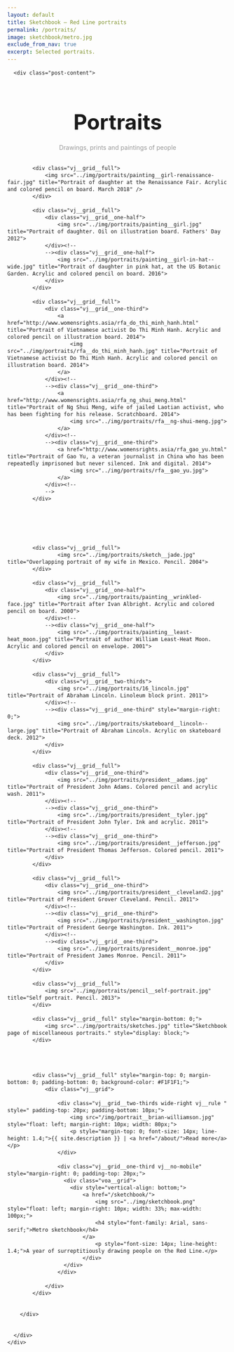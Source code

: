 ```yaml
---
layout: default
title: Sketchbook — Red Line portraits
permalink: /portraits/
image: sketchbook/metro.jpg
exclude_from_nav: true
excerpt: Selected portraits.
---
```


<article class="post">
<div class="vj__grid__full">
	<div class="vj__grid">

	  <div class="post-content">

<style type="text/css">
	.vj__grid__full	img {
		border: none !important;
	}
</style>

<div style="text-align: center; margin-top: 75px;">
	<h1 style="font-size: 48px; margin-bottom: 10px;">Portraits</h1>
	<h4 style="font-weight: normal; color: #999;">Drawings, prints and paintings of people</h4>
</div>

<div class="vj__grid__full " style="margin-top: 30px;">

			<div class="vj__grid__full">
				<img src="../img/portraits/painting__girl-renaissance-fair.jpg" title="Portrait of daughter at the Renaissance Fair. Acrylic and colored pencil on board. March 2018" />
			</div>

			<div class="vj__grid__full">
				<div class="vj__grid__one-half">
					<img src="../img/portraits/painting__girl.jpg" title="Portrait of daughter. Oil on illustration board. Fathers' Day 2012">
				</div><!--
				--><div class="vj__grid__one-half">
					<img src="../img/portraits/painting__girl-in-hat--wide.jpg" title="Portrait of daughter in pink hat, at the US Botanic Garden. Acrylic and colored pencil on board. 2016">
				</div>
			</div>

			<div class="vj__grid__full">
				<div class="vj__grid__one-third">
					<a href="http://www.womensrights.asia/rfa_do_thi_minh_hanh.html" title="Portrait of Vietnamese activist Do Thi Minh Hanh. Acrylic and colored pencil on illustration board. 2014">
						<img src="../img/portraits/rfa__do_thi_minh_hanh.jpg" title="Portrait of Vietnamese activist Do Thi Minh Hanh. Acrylic and colored pencil on illustration board. 2014">
					</a>
				</div><!--
				--><div class="vj__grid__one-third">
					<a href="http://www.womensrights.asia/rfa_ng_shui_meng.html" title="Portrait of Ng Shui Meng, wife of jailed Laotian activist, who has been fighting for his release. Scratchboard. 2014">
						<img src="../img/portraits/rfa__ng-shui-meng.jpg">
					</a>
				</div><!--
				--><div class="vj__grid__one-third">
					<a href="http://www.womensrights.asia/rfa_gao_yu.html" title="Portrait of Gao Yu, a veteran journalist in China who has been repeatedly imprisoned but never silenced. Ink and digital. 2014">
						<img src="../img/portraits/rfa__gao_yu.jpg">
					</a>
				</div><!--
				-->
			</div>






			<div class="vj__grid__full">
					<img src="../img/portraits/sketch__jade.jpg" title="Overlapping portrait of my wife in Mexico. Pencil. 2004">
			</div>

			<div class="vj__grid__full">
				<div class="vj__grid__one-half">
					<img src="../img/portraits/painting__wrinkled-face.jpg" title="Portrait after Ivan Albright. Acrylic and colored pencil on board. 2000">
				</div><!--
				--><div class="vj__grid__one-half">
					<img src="../img/portraits/painting__least-heat_moon.jpg" title="Portrait of author William Least-Heat Moon. Acrylic and colored pencil on envelope. 2001">
				</div>
			</div>

			<div class="vj__grid__full">
				<div class="vj__grid__two-thirds">
					<img src="../img/portraits/16_lincoln.jpg" title="Portrait of Abraham Lincoln. Linoleum block print. 2011">
				</div><!--
				--><div class="vj__grid__one-third" style="margin-right: 0;">
					<img src="../img/portraits/skateboard__lincoln--large.jpg" title="Portrait of Abraham Lincoln. Acrylic on skateboard deck. 2012">
				</div>
			</div>

			<div class="vj__grid__full">
				<div class="vj__grid__one-third">
					<img src="../img/portraits/president__adams.jpg" title="Portrait of President John Adams. Colored pencil and acrylic wash. 2011">
				</div><!--
				--><div class="vj__grid__one-third">
					<img src="../img/portraits/president__tyler.jpg" title="Portrait of President John Tyler. Ink and acrylic. 2011">
				</div><!--
				--><div class="vj__grid__one-third">
					<img src="../img/portraits/president__jefferson.jpg" title="Portrait of President Thomas Jefferson. Colored pencil. 2011">
				</div>
			</div>

			<div class="vj__grid__full">
				<div class="vj__grid__one-third">
					<img src="../img/portraits/president__cleveland2.jpg" title="Portrait of President Grover Cleveland. Pencil. 2011">
				</div><!--
				--><div class="vj__grid__one-third">
					<img src="../img/portraits/president__washington.jpg" title="Portrait of President George Washington. Ink. 2011">
				</div><!--
				--><div class="vj__grid__one-third">
					<img src="../img/portraits/president__monroe.jpg" title="Portrait of President James Monroe. Pencil. 2011">
				</div>
			</div>

			<div class="vj__grid__full">
				<img src="../img/portraits/pencil__self-portrait.jpg" title="Self portrait. Pencil. 2013">
			</div>

			<div class="vj__grid__full" style="margin-bottom: 0;">
				<img src="../img/portraits/sketches.jpg" title="Sketchbook page of miscellaneous portraits." style="display: block;">
			</div>




			<div class="vj__grid__full" style="margin-top: 0; margin-bottom: 0; padding-bottom: 0; background-color: #F1F1F1;">
				<div class="vj__grid">

					<div class="vj__grid__two-thirds wide-right vj__rule " style=" padding-top: 20px; padding-bottom: 10px;">
						<img src="/img/portrait__brian-williamson.jpg" style="float: left; margin-right: 10px; width: 80px;">
						<p style="margin-top: 0; font-size: 14px; line-height: 1.4;">{{ site.description }} | <a href="/about/">Read more</a></p>
					</div>

					<div class="vj__grid__one-third vj__no-mobile" style="margin-right: 0; padding-top: 20px;">
					  <div class="voa__grid">
					  	<div style="vertical-align: bottom;">
					  		<a href="/sketchbook/">
						  		<img src="../img/sketchbook.png" style="float: left; margin-right: 10px; width: 33%; max-width: 100px;">
								<h4 style="font-family: Arial, sans-serif;">Metro sketchbook</h4>
					  		</a>
						  		<p style="font-size: 14px; line-height: 1.4;">A year of surreptitiously drawing people on the Red Line.</p>
							</div>
					  </div>
					</div>

				</div>
			</div>


		</div>


	  </div>
	</div>
</div>
</article>
